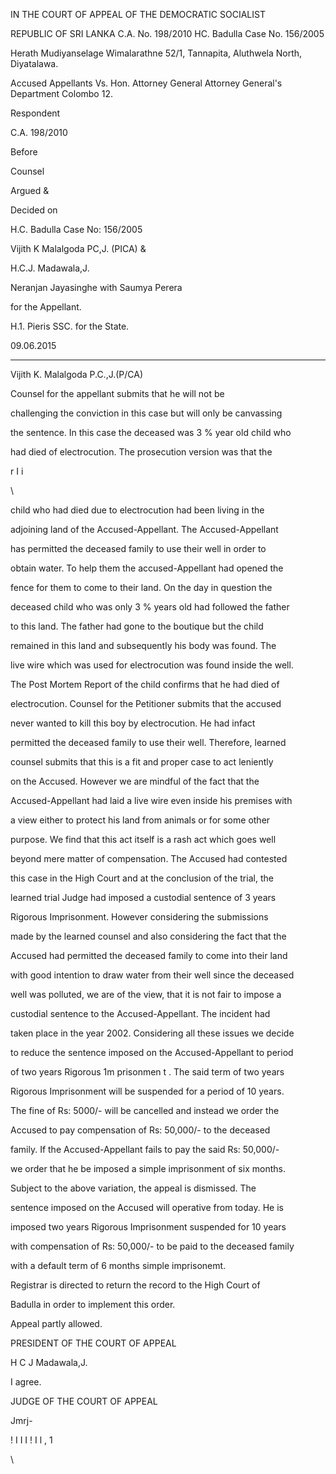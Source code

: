 IN THE COURT OF APPEAL OF THE DEMOCRATIC SOCIALIST

REPUBLIC OF SRI LANKA C.A. No. 198/2010 HC. Badulla Case No. 156/2005

Herath Mudiyanselage Wimalarathne 52/1, Tannapita, Aluthwela North, Diyatalawa.

Accused Appellants Vs. Hon. Attorney General Attorney General's Department Colombo 12.

Respondent

C.A. 198/2010

Before

Counsel

Argued &

Decided on

H.C. Badulla Case No: 156/2005

Vijith K Malalgoda PC,J. (PICA) &

H.C.J. Madawala,J.

Neranjan Jayasinghe with Saumya Perera

for the Appellant.

H.1. Pieris SSC. for the State.

09.06.2015

*********

Vijith K. Malalgoda P.C.,J.(P/CA)

Counsel for the appellant submits that he will not be

challenging the conviction in this case but will only be canvassing

the sentence. In this case the deceased was 3 % year old child who

had died of electrocution. The prosecution version was that the

r I i

\

child who had died due to electrocution had been living in the

adjoining land of the Accused-Appellant. The Accused-Appellant

has permitted the deceased family to use their well in order to

obtain water. To help them the accused-Appellant had opened the

fence for them to come to their land. On the day in question the

deceased child who was only 3 % years old had followed the father

to this land. The father had gone to the boutique but the child

remained in this land and subsequently his body was found. The

live wire which was used for electrocution was found inside the well.

The Post Mortem Report of the child confirms that he had died of

electrocution. Counsel for the Petitioner submits that the accused

never wanted to kill this boy by electrocution. He had infact

permitted the deceased family to use their well. Therefore, learned

counsel submits that this is a fit and proper case to act leniently

on the Accused. However we are mindful of the fact that the

Accused-Appellant had laid a live wire even inside his premises with

a view either to protect his land from animals or for some other

purpose. We find that this act itself is a rash act which goes well

beyond mere matter of compensation. The Accused had contested

this case in the High Court and at the conclusion of the trial, the

learned trial Judge had imposed a custodial sentence of 3 years

Rigorous Imprisonment. However considering the submissions

made by the learned counsel and also considering the fact that the

Accused had permitted the deceased family to come into their land

with good intention to draw water from their well since the deceased

well was polluted, we are of the view, that it is not fair to impose a

custodial sentence to the Accused-Appellant. The incident had

taken place in the year 2002. Considering all these issues we decide

to reduce the sentence imposed on the Accused-Appellant to period

of two years Rigorous 1m prisonmen t . The said term of two years

Rigorous Imprisonment will be suspended for a period of 10 years.

The fine of Rs: 5000/- will be cancelled and instead we order the

Accused to pay compensation of Rs: 50,000/- to the deceased

family. If the Accused-Appellant fails to pay the said Rs: 50,000/-

we order that he be imposed a simple imprisonment of six months.

Subject to the above variation, the appeal is dismissed. The

sentence imposed on the Accused will operative from today. He is

imposed two years Rigorous Imprisonment suspended for 10 years

with compensation of Rs: 50,000/- to be paid to the deceased family

with a default term of 6 months simple imprisonemt.

Registrar is directed to return the record to the High Court of

Badulla in order to implement this order.

Appeal partly allowed.

PRESIDENT OF THE COURT OF APPEAL

H C J Madawala,J.

I agree.

JUDGE OF THE COURT OF APPEAL

Jmrj-

! I I I ! I l , 1

\